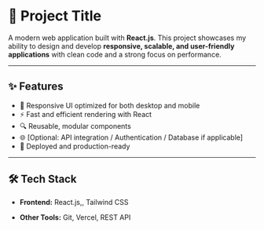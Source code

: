 # 🚀 Project Title

A modern web application built with **React.js**.
This project showcases my ability to design and develop **responsive, scalable, and user-friendly applications** with clean code and a strong focus on performance.

---

## ✨ Features
- 📱 Responsive UI optimized for both desktop and mobile  
- ⚡ Fast and efficient rendering with React
- 🔍 Reusable, modular components  
- 🌐 [Optional: API integration / Authentication / Database if applicable]  
- 🚀 Deployed and production-ready  

---

## 🛠️ Tech Stack
- **Frontend:** React.js,, Tailwind CSS   

- **Other Tools:** Git, Vercel, REST API  

